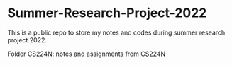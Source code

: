 # Summer-Research-Project-2022

This is a public repo to store my notes and codes during summer research project 2022.

Folder CS224N: notes and assignments from [CS224N](https://www.youtube.com/playlist?list=PLoROMvodv4rOhcuXMZkNm7j3fVwBBY42z)
